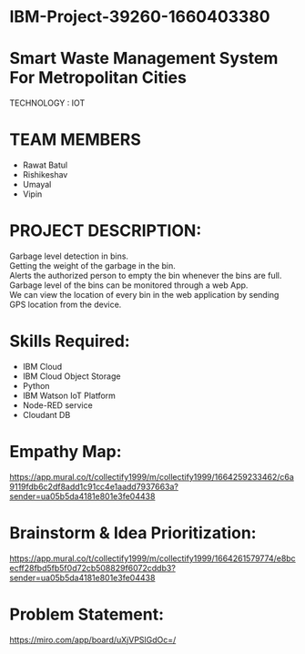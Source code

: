 # IBM-Project-39260-1660403380
# **Smart Waste Management System For Metropolitan Cities**   
TECHNOLOGY : IOT   

# **TEAM MEMBERS**     
- Rawat Batul
- Rishikeshav
- Umayal
- Vipin

# **PROJECT DESCRIPTION:**          
Garbage level detection in bins.     
Getting the weight of the garbage in the bin.      
Alerts the authorized person to empty the bin whenever the bins are full.     
Garbage level of the bins can be monitored through a web App.        
We can view the location of every bin in the web application by sending GPS location from the device.    

# **Skills Required:**        
- IBM Cloud
- IBM Cloud Object Storage
- Python
- IBM Watson IoT Platform
- Node-RED service
- Cloudant DB

# **Empathy Map:**
https://app.mural.co/t/collectify1999/m/collectify1999/1664259233462/c6a9119fdb6c2df8add1c91cc4e1aadd7937663a?sender=ua05b5da4181e801e3fe04438

# **Brainstorm & Idea Prioritization:**
https://app.mural.co/t/collectify1999/m/collectify1999/1664261579774/e8bcecff28fbd5fb5f0d72cb508829f6072cddb3?sender=ua05b5da4181e801e3fe04438

# **Problem Statement:**
https://miro.com/app/board/uXjVPSlGdOc=/